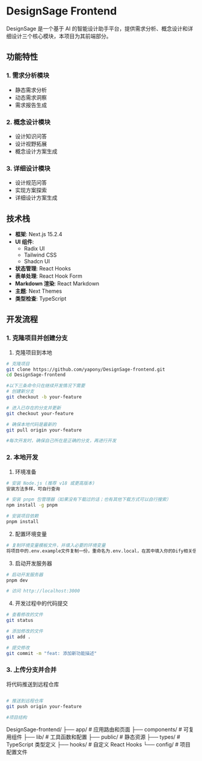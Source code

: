 # DesignSage Frontend

DesignSage 是一个基于 AI 的智能设计助手平台，提供需求分析、概念设计和详细设计三个核心模块，本项目为其前端部分。

## 功能特性

### 1. 需求分析模块
- 静态需求分析
- 动态需求洞察
- 需求报告生成

### 2. 概念设计模块
- 设计知识问答
- 设计视野拓展
- 概念设计方案生成

### 3. 详细设计模块
- 设计规范问答
- 实现方案探索
- 详细设计方案生成

## 技术栈

- **框架**: Next.js 15.2.4
- **UI 组件**: 
  - Radix UI
  - Tailwind CSS
  - Shadcn UI
- **状态管理**: React Hooks
- **表单处理**: React Hook Form
- **Markdown 渲染**: React Markdown
- **主题**: Next Themes
- **类型检查**: TypeScript

## 开发流程

### 1. 克隆项目并创建分支

1. 克隆项目到本地
```bash
# 克隆项目
git clone https://github.com/yapony/DesignSage-frontend.git
cd DesignSage-frontend

#以下三条命令只在继续开发情况下需要
# 创建新分支
git checkout -b your-feature

# 进入已存在的分支并更新
git checkout your-feature

# 确保本地代码是最新的
git pull origin your-feature

#每次开发时，确保自己所在是正确的分支，再进行开发
```

### 2. 本地开发

1. 环境准备
```bash
# 安装 Node.js (推荐 v18 或更高版本)
安装方法多样，可自行查询

# 安装 pnpm 包管理器（如果没有下载过的话；也有其他下载方式可以自行搜索）
npm install -g pnpm

# 安装项目依赖
pnpm install
```

2. 配置环境变量
```bash
# 复制环境变量模板文件，并填入必要的环境变量
将项目中的.env.example文件复制一份，重命名为.env.local，在其中填入你的Dify相关信息
```

3. 启动开发服务器
```bash
# 启动开发服务器
pnpm dev

# 访问 http://localhost:3000
```

4. 开发过程中的代码提交
```bash
# 查看修改的文件
git status

# 添加修改的文件
git add .

# 提交修改
git commit -m "feat: 添加新功能描述"
```

### 3. 上传分支并合并

将代码推送到远程仓库
```bash

# 推送到远程仓库
git push origin your-feature

#项目结构
```
DesignSage-frontend/
├── app/                # 应用路由和页面
├── components/         # 可复用组件
├── lib/               # 工具函数和配置
├── public/            # 静态资源
├── types/             # TypeScript 类型定义
├── hooks/             # 自定义 React Hooks
└── config/            # 项目配置文件
```
